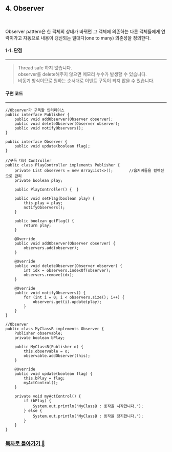 <h2>4. Observer</h2><br/> 

Observer pattern은 한 객체의 상태가 바뀌면 그 객체에 의존하는 다른 객체들에게 연락이가고 자동으로 내용이 갱신되는 일대다(one to many) 의존성을 정의한다.<br>
<h4>1-1. 단점</h4><hr>
<blockquote>
    Thread safe 하지 않습니다.<br>
    observer를 delete해주지 않으면 메모리 누수가 발생할 수 있습니다.<br>
    비동기 방식이므로 원하는 순서대로 이벤트 구독이 되지 않을 수 있습니다.
</blockquote>

<h4>구현 코드</h4><hr>
<pre><code>//Observer가 구독할 인터페이스
public interface Publisher {
    public void addObserver(Observer observer);
    public void deleteObserver(Observer observer);
    public void notifyObservers();
}<br>
public interface Observer {
    public void update(boolean flag);
}<br>
//구독 대상 Controller
public class PlayController implements Publisher {
    private List<Observer> observers = new ArrayList<>();       //옵저버들을 컬렉션으로 관리
    private boolean play;<br>
    public PlayController() {  }<br>
    public void setFlag(boolean play) {
        this.play = play;
        notifyObservers();
    }<br>
    public boolean getFlag() {
        return play;
    }<br>
    @Override
    public void addObserver(Observer observer) {
        observers.add(observer);
    }<br>
    @Override
    public void deleteObserver(Observer observer) {
        int idx = observers.indexOf(observer);
        observers.remove(idx);
    }<br>
    @Override
    public void notifyObservers() {
        for (int i = 0; i < observers.size(); i++) {
            observers.get(i).update(play);
        }
    }
}<br>
//Observer
public class MyClassB implements Observer {
    Publisher observable;
    private boolean bPlay;<br>
    public MyClassB(Publisher o) {
        this.observable = o;
        observable.addObserver(this);
    }<br>
    @Override
    public void update(boolean flag) {
        this.bPlay = flag;
        myActControl();
    }<br>
    private void myActControl() {
        if (bPlay) {
            System.out.println("MyClassB : 동작을 시작합니다.");
        } else {
            System.out.println("MyClassB : 동작을 정지합니다.");
        }
    }
}</code></pre>
<h3><a href=" https://github.com/EungyuCho/Disign_Pattern_Repo">목차로 돌아가기 🏃</a></h3> 